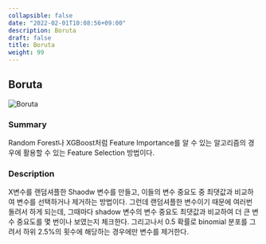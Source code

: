```yaml
---
collapsible: false
date: "2022-02-01T10:08:56+09:00"
description: Boruta
draft: false
title: Boruta
weight: 99
---
```


## Boruta

![Boruta](images/posts/statistics/boruta/boruta1.png)
 
### Summary
Random Forest나 XGBoost처럼 Feature Importance를 알 수 있는 알고리즘의 경우에 활용할 수 있는 Feature Selection 방법이다.

### Description
X변수를 랜덤셔플한 Shaodw 변수를 만들고, 이들의 변수 중요도 중 최댓값과 비교하여 변수를 선택하거나 제거하는 방법이다. 그런데 랜덤셔플한 변수이기 때문에 여러번 돌려서 하게 되는데, 그때마다 shadow 변수의 변수 중요도 최댓값과 비교하여 더 큰 변수 중요도를 몇 번이나 보였는지 체크한다. 그리고나서 0.5 확률로 binomial 분포를 그려서 하위 2.5%의 횟수에 해당하는 경우에만 변수를 제거한다.